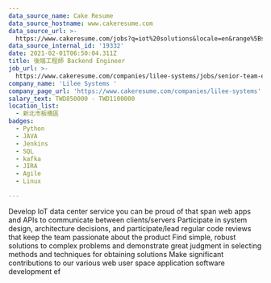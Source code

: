 ```yaml
---
data_source_name: Cake Resume
data_source_hostname: www.cakeresume.com
data_source_url: >-
  https://www.cakeresume.com/jobs?q=iot%20solutions&locale=en&range%5Bsalary_range%5D%5Bmin%5D=1000000
data_source_internal_id: '19332'
date: 2021-02-01T06:50:04.311Z
title: 後端工程師 Backend Engineer
job_url: >-
  https://www.cakeresume.com/companies/lilee-systems/jobs/senior-team-engineer-technical-team-lead
company_name: 'Lilee Systems '
company_page_url: 'https://www.cakeresume.com/companies/lilee-systems'
salary_text: TWD850000 - TWD1100000
location_list:
  - 新北市板橋區
badges:
  - Python
  - JAVA
  - Jenkins
  - SQL
  - kafka
  - JIRA
  - Agile
  - Linux

---
```


Develop IoT data center service you can be proud of that span web apps and APIs to communicate between clients/servers Participate in system design, architecture decisions, and participate/lead regular code reviews that keep the team passionate about the product Find simple, robust solutions to complex problems and demonstrate great judgment in selecting methods and techniques for obtaining solutions Make significant contributions to our various web user space application software development ef